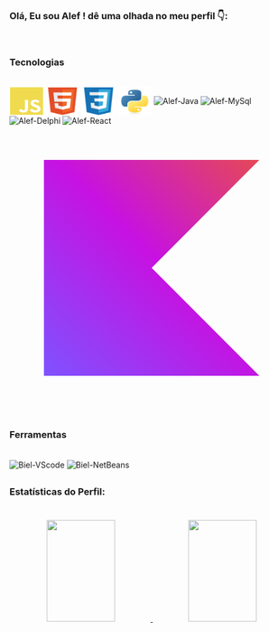 ### Olá, Eu sou Alef ! dê uma olhada no meu perfil  👇:

<br>
  
  ### Tecnologias 
  
  <div style="display: inline_block"><br>
  <img align="center" alt="Alef-Js" height="50" width="60" src="https://raw.githubusercontent.com/devicons/devicon/master/icons/javascript/javascript-plain.svg">
  <img align="center" alt="Alef-HTML" height="50" width="60" src="https://raw.githubusercontent.com/devicons/devicon/master/icons/html5/html5-original.svg">
  <img align="center" alt="Alef-CSS" height="50" width="60" src="https://raw.githubusercontent.com/devicons/devicon/master/icons/css3/css3-original.svg">
  <img align="center" alt="Alef-Python" height="50" width="60" src="https://raw.githubusercontent.com/devicons/devicon/master/icons/python/python-original.svg">
  <img align="center" alt="Alef-Java" height="50" width="60" src="https://cdn.jsdelivr.net/gh/devicons/devicon/icons/java/java-original.svg"/>
  <img align="center" alt="Alef-MySql" height="50" width="60" src="https://cdn.jsdelivr.net/gh/devicons/devicon/icons/mysql/mysql-original.svg"/>
  <img align="center" alt="Alef-Delphi" height="50" width="50" src="https://img.icons8.com/officel/344/delphi-ide.png"/>
  <img align="center" alt="Alef-React" height="50" width="50" src="https://cdn.jsdelivr.net/gh/devicons/devicon/icons/react/react-original.svg"/>
    <svg xmlns="http://www.w3.org/2000/svg" viewBox="0 0 128 128">
  <defs>
    <linearGradient id="a" x1="500.003" x2="-.097" y1="579.106" y2="1079.206" gradientTransform="translate(15.534 -96.774) scale(.1939)" gradientUnits="userSpaceOnUse">
      <stop offset=".003" stop-color="#e44857"/>
      <stop offset=".469" stop-color="#c711e1"/>
      <stop offset="1" stop-color="#7f52ff"/>
    </linearGradient>
  </defs>
  <path fill="url(#a)" d="M112.484 112.484H15.516V15.516h96.968L64 64Zm0 0"/>
</svg>
  </div>
  
  ##
  
  ### Ferramentas
  
  <div style="display: inline_block"><br>
    
   <img align="center" alt="Biel-VScode" height="50" width="60" src="https://cdn.jsdelivr.net/gh/devicons/devicon/icons/vscode/vscode-original.svg"/>
  <img align="center" alt="Biel-NetBeans" height="50" width="50" src="https://upload.wikimedia.org/wikipedia/commons/thumb/9/98/Apache_NetBeans_Logo.svg/444px-Apache_NetBeans_Logo.svg.png?20180920122700"/>
  
    
  </div>
  
  ##
  
  ### Estatísticas do Perfil:
  
  ###
  
  <br>
  <div align="center">
  <a href="https://github.com/AlefKaique">
  <img height="180em" width="49%" src="https://github-readme-stats.vercel.app/api?username=AlefKaique&show_icons=true&theme=algolia&include_all_commits=true&count_private=true"/>
  <img height="180em" width="49%" src="https://github-readme-stats.vercel.app/api/top-langs/?username=AlefKaique&layout=compact&langs_count=7&theme=algolia"/>
</div>

